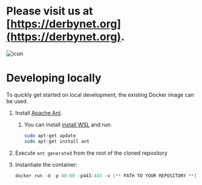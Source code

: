 # Please visit us at [https://derbynet.org](https://derbynet.org).

![icon](https://raw.githubusercontent.com/jeffpiazza/derbynet/master/website/img/derbynet-300.png)

# Developing locally

To quickly get started on local development, the existing Docker image can be used.

1. Install [Apache Ant](https://ant.apache.org/). 
   1. You can install [install WSL](https://learn.microsoft.com/en-us/windows/wsl/install) and run:

      ```bash
      sudo apt-get update
      sudo apt-get install ant
      ```

2. Execute `ant generated` from the root of the cloned repository
3. Instantiate the container:

   ```powershell
   docker run -d -p 80:80 -p443:443 -v [** PATH TO YOUR REPOSITORY **]\lib\:/var/lib/derbynet --mount type=bind,src=[** PATH TO YOUR REPOSITORY **]\website\,target=/var/www/html,readonly jeffpiazza/derbynet_server   
   ```
